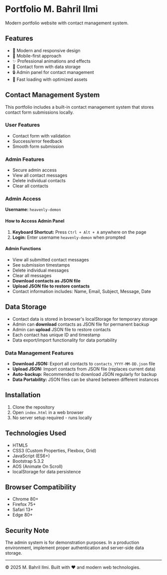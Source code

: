 # Portfolio M. Bahril Ilmi

Modern portfolio website with contact management system.

## Features

- 🎨 Modern and responsive design
- 📱 Mobile-first approach
- ✨ Professional animations and effects
- 📧 Contact form with data storage
- 🔒 Admin panel for contact management
- 🚀 Fast loading with optimized assets

## Contact Management System

This portfolio includes a built-in contact management system that stores contact form submissions locally.

### User Features

- Contact form with validation
- Success/error feedback
- Smooth form submission

### Admin Features

- Secure admin access
- View all contact messages
- Delete individual contacts
- Clear all contacts

### Admin Access

**Username:** `heavenly-demon`

#### How to Access Admin Panel

1. **Keyboard Shortcut:** Press `Ctrl + Alt + A` anywhere on the page
2. **Login:** Enter username `heavenly-demon` when prompted

#### Admin Functions

- View all submitted contact messages
- See submission timestamps
- Delete individual messages
- Clear all messages
- **Download contacts as JSON file**
- **Upload JSON file to restore contacts**
- Contact information includes: Name, Email, Subject, Message, Date

## Data Storage

- Contact data is stored in browser's localStorage for temporary storage
- Admin can **download** contacts as JSON file for permanent backup
- Admin can **upload** JSON file to restore contacts
- Each contact has unique ID and timestamp
- Data export/import functionality for data portability

### Data Management Features

- **Download JSON:** Export all contacts to `contacts_YYYY-MM-DD.json` file
- **Upload JSON:** Import contacts from JSON file (replaces current data)
- **Auto-backup:** Recommended to download JSON regularly for backup
- **Data Portability:** JSON files can be shared between different instances

## Installation

1. Clone the repository
2. Open `index.html` in a web browser
3. No server setup required - runs locally

## Technologies Used

- HTML5
- CSS3 (Custom Properties, Flexbox, Grid)
- JavaScript (ES6+)
- Bootstrap 5.3.2
- AOS (Animate On Scroll)
- localStorage for data persistence

## Browser Compatibility

- Chrome 80+
- Firefox 75+
- Safari 13+
- Edge 80+

## Security Note

The admin system is for demonstration purposes. In a production environment, implement proper authentication and server-side data storage.

---

© 2025 M. Bahril Ilmi. Built with ❤️ and modern web technologies.
